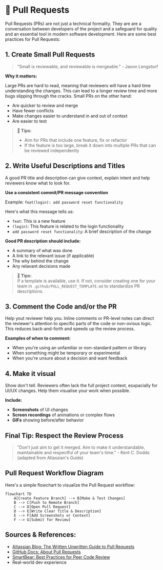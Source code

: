 # 🔄 Pull Requests
Pull Requests (PRs) are not just a technical formality. They are are a conversation between developers of the project and a safeguard for quality and an essential tool in modern software development.
Here are some best practices for Pull Requests:

## **1. Create Small Pull Requests**
> "Small is reviewable, and reviewable is mergeable." - Jason Lengstorf

**Why it matters:**

Large PRs are hard to read, meaning that reviewers will have a hard time understanding the changes. This can lead to a longer review time and more bugs slipping through the cracks.
Small PRs on the other hand:
- Are quicker to review and merge
- Have fewer conflicts
- Make changes easier to understand in and out of context
- Are easier to test

> **📌 Tips:**
> - Aim for PRs that include one feature, fix or refactor
> - If the feature is too large, break it down into multiple PRs that can be reviewed independently

## **2. Write Useful Descriptions and Titles**
A good PR title and description can give context, explain intent and help reviewers know what to look for.

**Use a consistent commit/PR message convention**

Example:
`
feat(login): add password reset functionality
`

Here's what this message tells us:
- `feat`: This is a new feature
- `(login)`: This feature is related to the login functionality
- `add password reset functionality`: A brief description of the change

**Good PR description should include:**
- A summary of what was done
- A link to the relevant issue (if applicable)
- The why behind the change
- Any relavant decisions made

>**📌 Tips:**\
>If a template is available, use it. If not, consider creating one for your team in `.github/PULL_REQUEST_TEMPLATE.md` to standardize PR descriptions.

## **3. Comment the Code and/or the PR**

Help yout reviewer help you.
Inline comments or PR-level notes can direct the reviewer's attention to specific parts of the code or non-ovious logic.
This reduces back-and-forth and speeds up the review process.

**Examples of when to comment:**
- When you're using an unfamiliar or non-standard pattern or library
- When something might be temporary or experimental
- When you're unsure about a decision and want feedback

## **4. Make it visual**

Show don't tell.
Reviewers often lack the full project context, esxpacially for UI/UX changes. Help them visualise your work when possible.

**Include:**
- **Screenshots** of UI changes
- **Screen recordings** of animations or complex flows
- **GIFs** showing before/after behavior

## **Final Tip: Respect the Review Process**

> "Don't just aim to get it merged. Aim to make it understandable, maintainable and respectful of your team's time." - Kent C. Dodds (adapted from Atlassian's Guide)

## **Pull Request Workflow Diagram**

Here's a simple flowchart to visualize the Pull Request workflow:

```mermaid
flowchart TD
    A[Create Feature Branch] --> B[Make & Test Changes]
    B --> C[Push to Remote Branch]
    C --> D[Open Pull Request]
    D --> E[Write Clear Title & Description]
    E --> F[Add Screenshots or Context]
    F --> G[Submit for Review]
```

## **Sources & References:**
- [Altassian Blog: The Written Unwritten Guide to Pull Requests](https://www.atlassian.com/blog/git/written-unwritten-guide-pull-requests)
- [GitHub Docs: About Pull Requests](https://docs.github.com/en/pull-requests)
- [SmartBear: Best Practices for Peer Code Review](https://smartbear.com/learn/code-review/best-practices-for-peer-code-review/)
- Real-world dev experience
